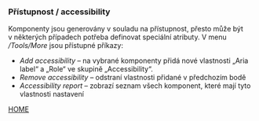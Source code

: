 ### Přístupnost / accessibility

Komponenty jsou generovány v souladu na přístupnost, přesto může být
v některých případech potřeba definovat speciální atributy. V menu
_/Tools/More_ jsou přístupné příkazy:

- _Add accessibility_ – na vybrané komponenty přidá nové vlastnosti
  „Aria label“ a „Role“ ve skupině „Accessibility“.
- _Remove accessibility_ – odstraní vlastnosti přidané v předchozím
  bodě
- _Accessibility report_ – zobrazí seznam všech komponent, které mají
  tyto vlastnosti nastavení

[HOME](/index.md)
